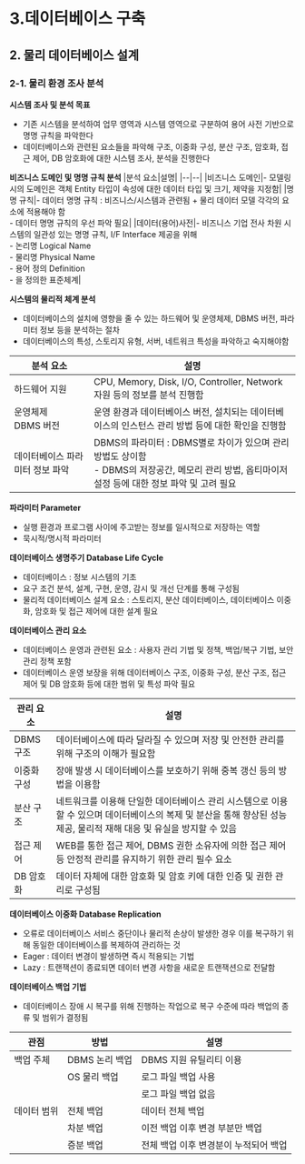 # 3.데이터베이스 구축
## 2. 물리 데이터베이스 설계
### 2-1. 물리 환경 조사 분석

**시스템 조사 및 분석 목표**
- 기존 시스템을 분석하여 업무 영역과 시스템 영역으로 구분하여 용어 사전 기반으로 명명 규칙을 파악한다
- 데이터베이스와 관련된 요소들을 파악해 구조, 이중화 구성, 분산 구조, 암호화, 접근 제어, DB 암호화에 대한 시스템 조사, 분석을 진행한다

**비즈니스 도메인 및 명명 규칙 분석**
|분석 요소|설명|
|--|--|
|비즈니스 도메인|- 모델링 시의 도메인은 객체 Entity 타입이 속성에 대한 데이터 타입 및 크기, 제약을 지정함|
|명명 규칙|- 데이터 명명 규칙 : 비즈니스/시스템과 관련됨 + 물리 데이터 모델 각각의 요소에 적용해야 함<br>- 데이터 명명 규칙의 우선 파악 필요|
|데이터(용어)사전|- 비즈니스 기업 전사 차원 시스템의 일관성 있는 명명 규칙, I/F Interface 제공을 위해 <br>- 논리명 Logical Name<br>- 물리명 Physical Name<br>- 용어 정의 Definition<br>- 을 정의한 표준체계|

**시스템의 물리적 체계 분석**
- 데이터베이스의 설치에 영향을 줄 수 있는 하드웨어 및 운영체제, DBMS 버전, 파라미터 정보 등을 분석하는 절차
- 데이터베이스의 특성, 스토리지 유형, 서버, 네트워크 특성을 파악하고 숙지해야함

|분석 요소|설명|
|--|--|
|하드웨어 지원|CPU, Memory, Disk, I/O, Controller, Network 자원 등의 정보를 분석 진행함|
|운영체제<br>DBMS 버전|운영 환경과 데이터베이스 버전, 설치되는 데이터베이스의 인스턴스 관리 방법 등에 대한 확인을 진행함|
|데이터베이스 파라미터 정보 파악|DBMS의 파라미터 : DBMS별로 차이가 있으며 관리 방법도 상이함<br>- DBMS의 저장공간, 메모리 관리 방법, 옵티마이저 설정 등에 대한 정보 파악 및 고려 필요|

**파라미터 Parameter**
- 실행 환경과 프로그램 사이에 주고받는 정보를 일시적으로 저장하는 역할
- 묵시적/명시적 파라미터

**데이터베이스 생명주기 Database Life Cycle**
- 데이터베이스 : 정보 시스템의 기초
- 요구 조건 분석, 설계, 구현, 운영, 감시 및 개선 단계를 통해 구성됨
- 물리적 데이터베이스 설계 요소 : 스토리지, 분산 데이터베이스, 데이터베이스 이중화, 암호화 및 접근 제어에 대한 설계 필요

**데이터베이스 관리 요소**
- 데이터베이스 운영과 관련된 요소 : 사용자 관리 기법 및 정책, 백업/복구 기법, 보안 관리 정책 포함
- 데이터베이스 운영 보장을 위해 데이터베이스 구조, 이중화 구성, 분산 구조, 접근 제어 및 DB 암호화 등에 대한 범위 및 특성 파악 필요

|관리 요소|설명|
|--|--|
|DBMS 구조|데이터베이스에 따라 달라질 수 있으며 저장 및 안전한 관리를 위해 구조의 이해가 필요함|
|이중화 구성|장애 발생 시 데이터베이스를 보호하기 위해 중복 갱신 등의 방법을 이용함|
|분산 구조|네트워크를 이용해 단일한 데이터베이스 관리 시스템으로 이용할 수 있으며 데이터베이스의 복제 및 분산을 통해 향상된 성능 제공, 물리적 재해 대응 및 유실을 방지할 수 있음|
|접근 제어|WEB를 통한 접근 제어, DBMS 권한 소유자에 의한 접근 제어 등 안정적 관리를 유지하기 위한 관리 필수 요소|
|DB 암호화|데이터 자체에 대한 암호화 및 암호 키에 대한 인증 및 권한 관리로 구성됨|

**데이터베이스 이중화 Database Replication**
- 오류로 데이터베이스 서비스 중단이나 물리적 손상이 발생한 경우 이를 복구하기 위해 동일한 데이터베이스를 복제하여 관리하는 것
- Eager : 데이터 변경이 발생하면 즉시 적용되는 기법
- Lazy : 트랜잭션이 종료되면 데이터 변경 사항을 새로운 트랜잭션으로 전달함

**데이터베이스 백업 기법**
- 데이터베이스 장애 시 복구를 위해 진행하는 작업으로 복구 수준에 따라 백업의 종류 및 범위가 결정됨

|관점|방법|설명|
|--|--|--|
|백업 주체|DBMS 논리 백업|DBMS 지원 유틸리티 이용|
||OS 물리 백업|로그 파일 백업 사용|
|||로그 파일 백업 없음|
|데이터 범위|전체 백업|데이터 전체 백업|
||차분 백업|이전 백업 이후 변경 부분만 백업|
||증분 백업|전체 백업 이후 변경분이 누적되어 백업|
